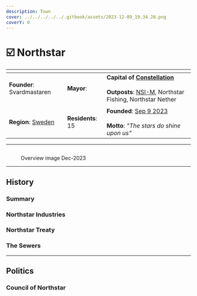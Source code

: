 ```yaml
---
description: Town
cover: ../../../../../.gitbook/assets/2023-12-09_19.34.28.png
coverY: 0
---
```


# ☑️ Northstar

<table data-view="cards"><thead><tr><th></th><th></th><th></th></tr></thead><tbody><tr><td><strong>Founder</strong>: Svardmastaren</td><td><strong>Mayor</strong>:<br></td><td><strong>Capital of</strong> <a href="../../../nations/present-nations/constellation.md"><strong>Constellation</strong></a><br><br><strong>Outposts</strong>: <a href="northstar-industries/northstar-industries-mining-division.md">NSI-M</a>, Northstar Fishing, Northstar Nether</td></tr><tr><td><img src="../../../../../.gitbook/assets/Northstar500.png" alt="" data-size="original"></td><td></td><td></td></tr><tr><td><strong>Region</strong>: <a href="../../../maps/regions/sweden.md">Sweden</a></td><td><strong>Residents</strong>: 15</td><td><strong>Founded</strong>: <a href="../../../../../additional-guides-and-commands/others/server-dates/september-23.md#sep-9">Sep 9 2023</a><br><br><strong>Motto</strong>: <em>"The stars do shine upon us"</em></td></tr></tbody></table>

***

<figure><img src="../../../../../.gitbook/assets/Northstar OverviewDec (1).png" alt=""><figcaption><p>Overview image Dec-2023</p></figcaption></figure>

***

## History

### Summary

### Northstar Industries

### Northstar Treaty

### The Sewers

***

## Politics

### Council of Northstar
